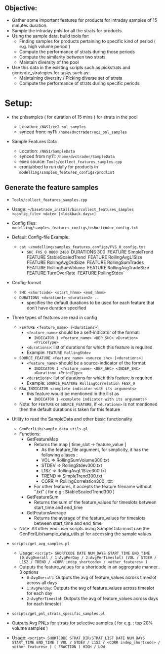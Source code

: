 ## Objective: 
- Gather some important features for products for intraday samples of 15 minutes duration.
- Sample the intraday pnls for all the strats for products. 
- Using the sample data, build tools for:
  - Finding samples for products pertaining to specific kind of period ( e.g. high volume period )
  - Compute the performance of strats during those periods
  - Compute the similarity between two strats
  - Maintain diversity of the pool
- Use this data in the existing scripts such as pickstrats and generate_strategies for tasks such as:
  - Maintaining diversity / Picking diverse set of strats
  - Compute the performance of strats during specific periods


# Setup:
  
- the pnlsamples ( for duration of 15 mins ) for strats in the pool 
  - Location: `/NAS1/ec2_pnl_samples`
  - synced from: ny11: `/home/dvctrader/ec2_pnl_samples`

- Sample Features Data
  - Location: `/NAS1/SampleData`
  - synced from ny11: `/home/dvctrader/SampleData`
  - exec source: `Tools/collect_features_samples.cpp`
  - crontabbed to run daily for products in `modelling/samples_features_configs/prodlist`


## Generate the feature samples
- `Tools/collect_features_samples.cpp`
- Usage: `~/basetrade_install/bin/collect_features_samples <config_file> <date> [<lookback-days>]`
- Config files: `modelling/samples_features_configs/<shortcode>_config.txt`
- Default Config-file Example:
  - `cat ~/modelling/samples_features_configs/FVS_0_config.txt`
    - `SHC FVS_0 0000 2400
       `DURATIONS 300`
       `FEATURE SimpleTrend`
       `FEATURE StableScaledTrend`
       `FEATURE RollingAvgL1Size`
       `FEATURE RollingAvgOrdSize`
       `FEATURE RollingSumTrades`
       `FEATURE RollingSumVolume`
       `FEATURE RollingAvgTradeSize`
       `FEATURE TurnOverRate`
       `FEATURE RollingStdev`
- Config-format
  - `SHC <shortcode> <start_hhmm> <end_hhmm>`
  - `DURATIONS <duration1> <duration2> ..`
    - specifies the default durations to be used for each feature that don’t have duration specified 
- Three types of features are read in config
  - `FEATURE <feature_name> [<durations>]`
    - `<feature_name>` should be a self-indicator of the format:
      - `INDICATOR 1 <feature_name> <DEP_SHC> <Duration> <PriceType>`
    - `<durations>`: list of durations for which this feature is required
    - Example: `FEATURE RollingStdev`
  - `SOURCE_FEATURE <feature_name> <source_shc> [<durations>]`
    - `<feature_name>` should be a source-indicator of the format:
      - `INDICATOR 1 <feature_name> <DEP_SHC> <INDEP_SHC> <Duration> <PriceType>`
    - `<durations>`: list of durations for which this feature is required
    - Example: `SOURCE_FEATURE RollingCorrelation FESX_0`
  - `RAW_INDICATOR <complete indicator with its arguments>`
    - this feature would be mentioned in the ilist as
      - `INDICATOR 1 <complete indicator with its arguments>`
  - Note: for `FEATURE` or `SOURCE_FEATURE`, if `<durations>` is not mentioned then the default durations is taken for this feature


- Utility to read the SampleData and other basic functionality 
  - `GenPerlLib/sample_data_utils.pl`
  - Functions:
    - GetFeatureMap
      - Returns the map [ time_slot -> feature_value ]
        - As the feature_file argument, for simplicity, it has the following aliases :
        - VOL => RollingSumVolume300.txt
        - STDEV => RollingStdev300.txt
        - L1SZ => RollingAvgL1Size300.txt
        - TREND => SimpleTrend300.txt
        - CORR => RollingCorrelation300_<INDEP>.txt
      - For other features, it accepts the feature filename without “.txt” ( for e.g.: StableScaledTrend300 )
    - GetFeatureSum
      - Returns the sum of the feature_values for timeslots between start_time and end_time
    - GetFeatureAverage
      - Returns the average of the feature_values for timeslots between start_time and end_time
  - Note: All other end-user scripts using SampleData must use the GenPerlLib/sample_data_utils.pl for accessing the sample values.


- `scripts/get_avg_samples.pl`
  - Usage: `<script> SHORTCODE DATE NUM_DAYS START_TIME END_TIME (0:AvgOverall / 1:AvgPerDay / 2:AvgPerTimeslot) (VOL / STDEV / L1SZ / TREND / <CORR indep_shortcode> / <other_features> )`
  - Outputs the feature_values for a shortcode in an aggregrate manner.. 3 options
    - `0:AvgOverall`: Outputs the avg of feature_values across timeslot across all days
    - `1:AvgPerday`: Outputs the avg of feature_values across timeslot for each day
    - `2:AvgPerTimeslo`t: Outputs the avg of feature_values across days for each timeslot


- `scripts/get_pnl_strats_specific_samples.pl`
- Outputs Avg PNLs for strats for selective samples ( for e.g. : top 20% volume samples )
- Usage: `<script> SHORTCODE STRAT_DIR/STRAT_LIST DATE NUM_DAYS START_TIME END_TIME ( VOL / STDEV / L1SZ / <CORR indep_shortcode> / <other features> ) ( FRACTION ) HIGH / LOW`


